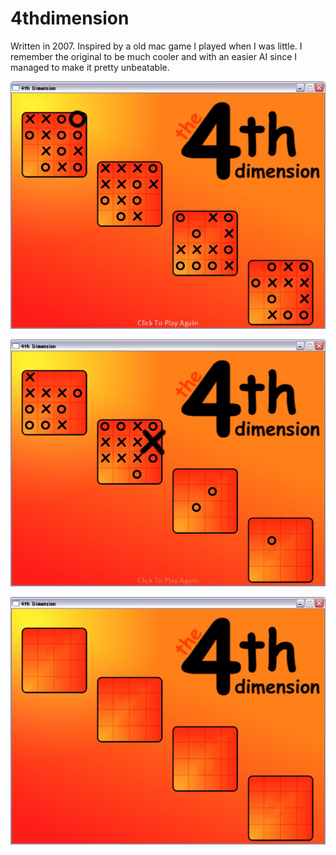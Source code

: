 # 4thdimension

Written in 2007. Inspired by a old mac game I played when I was little. I remember the original to be much cooler and with an easier AI since I managed to make it pretty unbeatable.

![computer wins](computer.jpg)

![i win](me.jpg)

![first screen](first.jpg)
